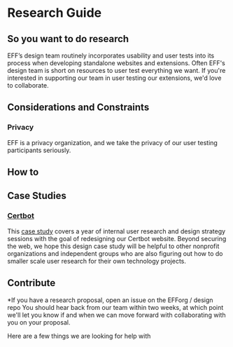 # Research Guide
## So you want to do research
EFF’s design team routinely incorporates usability and user tests into its process when developing standalone websites and extensions. Often EFF's design team is short on resources to user test everything we want. If you're interested in supporting our team in user testing our extensions, we'd love to collaborate.

## Considerations and Constraints
### Privacy
EFF is a privacy organization, and we take the privacy of our user testing participants seriously. 

## How to

## Case Studies
### [Certbot](https://www.eff.org/wp/certbot-usability-case-study-making-it-easier-get-https-certificates%20)
This [case study](https://www.eff.org/wp/certbot-usability-case-study-making-it-easier-get-https-certificates%20) covers a year of internal user research and design strategy sessions with the goal of redesigning our Certbot website. Beyond securing the web, we hope this design case study will be helpful to other nonprofit organizations and independent groups who are also figuring out how to do smaller scale user research for their own technology projects.

## Contribute
\*If you have a research proposal, open an issue on the EFForg / design repo
You should hear back from our team within two weeks, at which point we'll let you know if and when we can move forward with collaborating with you on your proposal.

Here are a few things we are looking for help with

